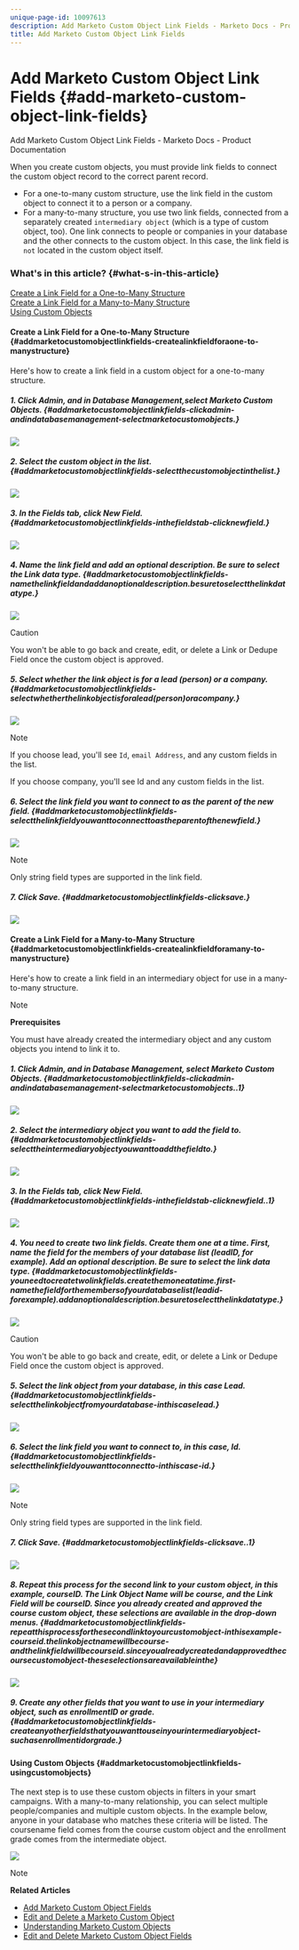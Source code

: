 ```yaml
---
unique-page-id: 10097613
description: Add Marketo Custom Object Link Fields - Marketo Docs - Product Documentation
title: Add Marketo Custom Object Link Fields
---
```


# Add Marketo Custom Object Link Fields {#add-marketo-custom-object-link-fields}

Add Marketo Custom Object Link Fields - Marketo Docs - Product Documentation

When you create custom objects, you must provide link fields to connect the custom object record to the correct parent record.

* For a one-to-many custom structure, use the link field in the custom object to connect it to a person or a company.
* For a many-to-many structure, you use two link fields, connected from a separately created `intermediary object` (which is a type of custom object, too). One link connects to people or companies in your database and the other connects to the custom object. In this case, the link field is `not` located in the custom object itself.

### What's in this article? {#what-s-in-this-article}

[Create a Link Field for a One-to-Many Structure](#addmarketocustomobjectlinkfields-createalinkfieldforaone-to-manystructure)  
[Create a Link Field for a Many-to-Many Structure](#addmarketocustomobjectlinkfields-createalinkfieldforamany-to-manystructure)  
[Using Custom Objects](#addmarketocustomobjectlinkfields-usingcustomobjects)

#### Create a Link Field for a One-to-Many Structure {#addmarketocustomobjectlinkfields-createalinkfieldforaone-to-manystructure}

Here's how to create a link field in a custom object for a one-to-many structure.

##### 1. Click Admin, and in Database Management,select Marketo Custom Objects. {#addmarketocustomobjectlinkfields-clickadmin-andindatabasemanagement-selectmarketocustomobjects.}

![](assets/image2016-1-18-13-3a25-3a11.png)

##### 2. Select the custom object in the list. {#addmarketocustomobjectlinkfields-selectthecustomobjectinthelist.}

![](assets/image2016-1-14-15-3a6-3a2.png)

##### 3. In the Fields tab, click New Field. {#addmarketocustomobjectlinkfields-inthefieldstab-clicknewfield.}

![](assets/image2015-9-17-14-3a9-3a19.png)

##### 4. Name the link field and add an optional description. Be sure to select the Link data type. {#addmarketocustomobjectlinkfields-namethelinkfieldandaddanoptionaldescription.besuretoselectthelinkdatatype.}

![](assets/image2015-10-5-13-3a24-3a57.png)

>[!CAUTION]
>
>You won't be able to go back and create, edit, or delete a Link or Dedupe Field once the custom object is approved.

##### 5. Select whether the link object is for a lead (person) or a company. {#addmarketocustomobjectlinkfields-selectwhetherthelinkobjectisforalead(person)oracompany.}

![](assets/image2015-10-5-13-3a28-3a1.png)

>[!NOTE]
>
>If you choose lead, you'll see `Id`, `email Address`, and any custom fields in the list.
>
>If you choose company, you'll see Id and any custom fields in the list.

##### 6. Select the link field you want to connect to as the parent of the new field. {#addmarketocustomobjectlinkfields-selectthelinkfieldyouwanttoconnecttoastheparentofthenewfield.}

![](assets/image2015-10-5-13-3a30-3a6.png)

>[!NOTE]
>
>Only string field types are supported in the link field.

##### 7. Click Save. {#addmarketocustomobjectlinkfields-clicksave.}

![](assets/image2015-10-5-13-3a34-3a0.png)

#### Create a Link Field for a Many-to-Many Structure {#addmarketocustomobjectlinkfields-createalinkfieldforamany-to-manystructure}

Here's how to create a link field in an intermediary object for use in a many-to-many structure.

>[!NOTE]
>
>**Prerequisites**
>
>You must have already created the intermediary object and any custom objects you intend to link it to.

##### 1. Click Admin, and in Database Management, select Marketo Custom Objects. {#addmarketocustomobjectlinkfields-clickadmin-andindatabasemanagement-selectmarketocustomobjects..1}

![](assets/image2016-1-18-9-3a8-3a14.png)

##### 2. Select the intermediary object you want to add the field to. {#addmarketocustomobjectlinkfields-selecttheintermediaryobjectyouwanttoaddthefieldto.}

![](assets/image2016-1-18-9-3a10-3a29.png)

##### 3. In the Fields tab, click New Field. {#addmarketocustomobjectlinkfields-inthefieldstab-clicknewfield..1}

![](assets/image2016-1-18-9-3a31-3a43.png)

##### 4. You need to create two link fields. Create them one at a time. First, name the field for the members of your database list (leadID, for example). Add an optional description. Be sure to select the link data type. {#addmarketocustomobjectlinkfields-youneedtocreatetwolinkfields.createthemoneatatime.first-namethefieldforthemembersofyourdatabaselist(leadid-forexample).addanoptionaldescription.besuretoselectthelinkdatatype.}

![](assets/image2016-1-18-9-3a38-3a59.png)

>[!CAUTION]
>
>You won't be able to go back and create, edit, or delete a Link or Dedupe Field once the custom object is approved.

##### 5. Select the link object from your database, in this case Lead. {#addmarketocustomobjectlinkfields-selectthelinkobjectfromyourdatabase-inthiscaselead.}

![](assets/image2016-1-18-9-3a50-3a48.png)

##### 6. Select the link field you want to connect to, in this case, Id. {#addmarketocustomobjectlinkfields-selectthelinkfieldyouwanttoconnectto-inthiscase-id.}

![](assets/image2016-1-18-9-3a53-3a54.png)

>[!NOTE]
>
>Only string field types are supported in the link field.

##### 7. Click Save. {#addmarketocustomobjectlinkfields-clicksave..1}

![](assets/image2016-1-18-9-3a55-3a18.png)

##### 8. Repeat this process for the second link to your custom object, in this example, courseID. The Link Object Name will be course, and the Link Field will be courseID. Since you already created and approved the course custom object, these selections are available in the drop-down menus. {#addmarketocustomobjectlinkfields-repeatthisprocessforthesecondlinktoyourcustomobject-inthisexample-courseid.thelinkobjectnamewillbecourse-andthelinkfieldwillbecourseid.sinceyoualreadycreatedandapprovedthecoursecustomobject-theseselectionsareavailableinthe}

![](assets/image2016-1-18-9-3a57-3a46.png)

##### 9. Create any other fields that you want to use in your intermediary object, such as enrollmentID or grade. {#addmarketocustomobjectlinkfields-createanyotherfieldsthatyouwanttouseinyourintermediaryobject-suchasenrollmentidorgrade.}

#### Using Custom Objects {#addmarketocustomobjectlinkfields-usingcustomobjects}

The next step is to use these custom objects in filters in your smart campaigns. With a many-to-many relationship, you can select multiple people/companies and multiple custom objects. In the example below, anyone in your database who matches these criteria will be listed. The coursename field comes from the course custom object and the enrollment grade comes from the intermediate object.

![](assets/image2016-1-14-15-3a57-3a59.png)

>[!NOTE]
>
>**Related Articles**
>
>* [Add Marketo Custom Object Fields](add-marketo-custom-object-fields.md)
>* [Edit and Delete a Marketo Custom Object](edit-and-delete-a-marketo-custom-object.md)
>* [Understanding Marketo Custom Objects](understanding-marketo-custom-objects.md)
>* [Edit and Delete Marketo Custom Object Fields](edit-and-delete-marketo-custom-object-fields.md)
>

&nbsp; 